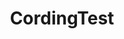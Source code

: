 ---
title: "CordingTest"
permalink: /categories/cordingtest/
layout: category
author_profile: true
taxonomy: etc
sidebar:
    nav: "sidebar-category"
---
